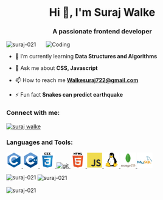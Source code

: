 <h1 align="center">Hi 👋, I'm Suraj Walke</h1>
<h3 align="center">A passionate frontend developer</h3>
<img align="right" alt="Coding" width="400" src="https://o.remove.bg/downloads/26b05b6c-09dd-4554-bf4c-a0ca27444cbf/web-development-programming-languages-css-html-it-ui-programmer-cartoon-character-developing-website-coding-flat-illustration-banner_128772-866-removebg-preview.png">

<p align="left"> <img src="https://komarev.com/ghpvc/?username=suraj-021&label=Profile%20views&color=0e75b6&style=flat" alt="suraj-021" /> </p>

- 🌱 I’m currently learning **Data Structures and Algorithms**

- 💬 Ask me about **CSS, Javascript**

- 📫 How to reach me **Walkesuraj722@gmail.com**

- ⚡ Fun fact **Snakes can predict earthquake**

<h3 align="left">Connect with me:</h3>
<p align="left">
<a href="https://linkedin.com/in/suraj walke" target="blank"><img align="center" src="https://raw.githubusercontent.com/rahuldkjain/github-profile-readme-generator/master/src/images/icons/Social/linked-in-alt.svg" alt="suraj walke" height="30" width="40" /></a>
</p>

<h3 align="left">Languages and Tools:</h3>
<p align="left"> <a href="https://www.cprogramming.com/" target="_blank" rel="noreferrer"> <img src="https://raw.githubusercontent.com/devicons/devicon/master/icons/c/c-original.svg" alt="c" width="40" height="40"/> </a> <a href="https://www.w3schools.com/cpp/" target="_blank" rel="noreferrer"> <img src="https://raw.githubusercontent.com/devicons/devicon/master/icons/cplusplus/cplusplus-original.svg" alt="cplusplus" width="40" height="40"/> </a> <a href="https://www.w3schools.com/css/" target="_blank" rel="noreferrer"> <img src="https://raw.githubusercontent.com/devicons/devicon/master/icons/css3/css3-original-wordmark.svg" alt="css3" width="40" height="40"/> </a> <a href="https://git-scm.com/" target="_blank" rel="noreferrer"> <img src="https://www.vectorlogo.zone/logos/git-scm/git-scm-icon.svg" alt="git" width="40" height="40"/> </a> <a href="https://www.w3.org/html/" target="_blank" rel="noreferrer"> <img src="https://raw.githubusercontent.com/devicons/devicon/master/icons/html5/html5-original-wordmark.svg" alt="html5" width="40" height="40"/> </a> <a href="https://developer.mozilla.org/en-US/docs/Web/JavaScript" target="_blank" rel="noreferrer"> <img src="https://raw.githubusercontent.com/devicons/devicon/master/icons/javascript/javascript-original.svg" alt="javascript" width="40" height="40"/> </a> <a href="https://www.linux.org/" target="_blank" rel="noreferrer"> <img src="https://raw.githubusercontent.com/devicons/devicon/master/icons/linux/linux-original.svg" alt="linux" width="40" height="40"/> </a> <a href="https://www.mongodb.com/" target="_blank" rel="noreferrer"> <img src="https://raw.githubusercontent.com/devicons/devicon/master/icons/mongodb/mongodb-original-wordmark.svg" alt="mongodb" width="40" height="40"/> </a> <a href="https://www.mysql.com/" target="_blank" rel="noreferrer"> <img src="https://raw.githubusercontent.com/devicons/devicon/master/icons/mysql/mysql-original-wordmark.svg" alt="mysql" width="40" height="40"/> </a> </p>

<p><img align="left" src="https://github-readme-stats.vercel.app/api/top-langs?username=suraj-021&show_icons=true&locale=en&layout=compact" alt="suraj-021" /></p>

<p>&nbsp;<img align="center" src="https://github-readme-stats.vercel.app/api?username=suraj-021&show_icons=true&locale=en" alt="suraj-021" /></p>

<p><img align="center" src="https://github-readme-streak-stats.herokuapp.com/?user=suraj-021&" alt="suraj-021" /></p>

